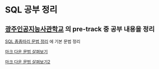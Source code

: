 # SQL 공부 정리

## [광주인공지능사관학교](https://gj-aischool.or.kr/) 의 pre-track 중 공부 내용을 정리

[SQL 좀좀따리 문법 정리](./grammer.sql) 에 기본 문법 정리

[마크 다운 문법 살펴보기](https://backendcode.tistory.com/165)

[마크 다운 문법 살펴보기2](https://docs.github.com/en/get-started/writing-on-github/getting-started-with-writing-and-formatting-on-github/basic-writing-and-formatting-syntax)
